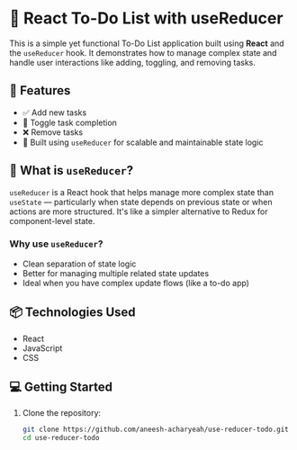 # 📝 React To-Do List with useReducer

This is a simple yet functional To-Do List application built using **React** and the `useReducer` hook. It demonstrates how to manage complex state and handle user interactions like adding, toggling, and removing tasks.

## 🚀 Features

- ✅ Add new tasks
- 🔄 Toggle task completion
- ❌ Remove tasks
- 🧠 Built using `useReducer` for scalable and maintainable state logic

## 🧩 What is `useReducer`?

`useReducer` is a React hook that helps manage more complex state than `useState` — particularly when state depends on previous state or when actions are more structured. It's like a simpler alternative to Redux for component-level state.

### Why use `useReducer`?

- Clean separation of state logic
- Better for managing multiple related state updates
- Ideal when you have complex update flows (like a to-do app)

## 📦 Technologies Used

- React
- JavaScript
- CSS

## 💻 Getting Started

1. Clone the repository:
   ```bash
   git clone https://github.com/aneesh-acharyeah/use-reducer-todo.git
   cd use-reducer-todo
